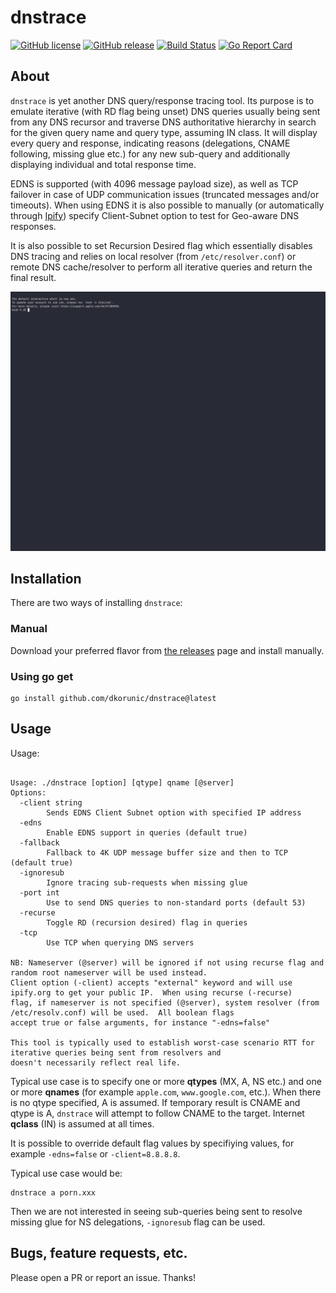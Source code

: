 # dnstrace

[![GitHub license](https://img.shields.io/github/license/dkorunic/dnstrace.svg)](https://github.com/dkorunic/dnstrace/blob/master/LICENSE.txt)
[![GitHub release](https://img.shields.io/github/release/dkorunic/dnstrace.svg)](https://github.com/dkorunic/dnstrace/releases/latest)
[![Build Status](https://travis-ci.org/dkorunic/dnstrace.svg)](https://travis-ci.org/dkorunic/dnstrace)
[![Go Report Card](https://goreportcard.com/badge/github.com/dkorunic/dnstrace)](https://goreportcard.com/report/github.com/dkorunic/dnstrace)

## About

`dnstrace` is yet another DNS query/response tracing tool. Its purpose is to emulate iterative (with RD flag being unset) DNS queries usually being sent from any DNS recursor and traverse DNS authoritative hierarchy in search for the given query name and query type, assuming IN class. It will display every query and response, indicating reasons (delegations, CNAME following, missing glue etc.) for any new sub-query and additionally displaying individual and total response time.

EDNS is supported (with 4096 message payload size), as well as TCP failover in case of UDP communication issues (truncated messages and/or timeouts). When using EDNS it is also possible to manually (or automatically through [Ipify](https://www.ipify.org/)) specify Client-Subnet option to test for Geo-aware DNS responses.

It is also possible to set Recursion Desired flag which essentially disables DNS tracing and relies on local resolver (from `/etc/resolver.conf`) or remote DNS cache/resolver to perform all iterative queries and return the final result.

![Demo](demo.gif)

## Installation

There are two ways of installing `dnstrace`:

### Manual

Download your preferred flavor from [the releases](https://github.com/dkorunic/dnstrace/releases/latest) page and install manually.

### Using go get

```shell
go install github.com/dkorunic/dnstrace@latest
```

## Usage

Usage:

```shell

Usage: ./dnstrace [option] [qtype] qname [@server]
Options:
  -client string
    	Sends EDNS Client Subnet option with specified IP address
  -edns
    	Enable EDNS support in queries (default true)
  -fallback
    	Fallback to 4K UDP message buffer size and then to TCP (default true)
  -ignoresub
    	Ignore tracing sub-requests when missing glue
  -port int
    	Use to send DNS queries to non-standard ports (default 53)
  -recurse
    	Toggle RD (recursion desired) flag in queries
  -tcp
    	Use TCP when querying DNS servers

NB: Nameserver (@server) will be ignored if not using recurse flag and random root nameserver will be used instead.
Client option (-client) accepts "external" keyword and will use ipify.org to get your public IP.  When using recurse (-recurse)
flag, if nameserver is not specified (@server), system resolver (from /etc/resolv.conf) will be used.  All boolean flags
accept true or false arguments, for instance "-edns=false"

This tool is typically used to establish worst-case scenario RTT for iterative queries being sent from resolvers and
doesn't necessarily reflect real life.
```

Typical use case is to specify one or more **qtypes** (MX, A, NS etc.) and one or more **qnames** (for example `apple.com`, `www.google.com`, etc.). When there is no qtype specified, A is assumed. If temporary result is CNAME and qtype is A, `dnstrace` will attempt to follow CNAME to the target. Internet **qclass** (IN) is assumed at all times.

It is possible to override default flag values by specifiying values, for example `-edns=false` or `-client=8.8.8.8`.

Typical use case would be:

```shell
dnstrace a porn.xxx
```

Then we are not interested in seeing sub-queries being sent to resolve missing glue for NS delegations, `-ignoresub` flag can be used.

## Bugs, feature requests, etc.

Please open a PR or report an issue. Thanks!
